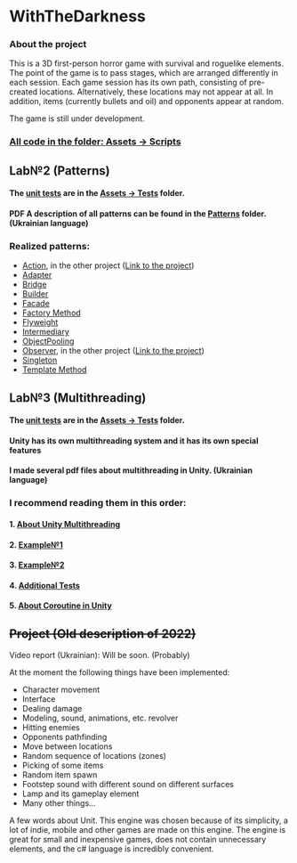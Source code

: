 # WithTheDarkness
### About the project 
  This is a 3D first-person horror game with survival and roguelike elements. 
  The point of the game is to pass stages, which are arranged differently in each session.
Each game session has its own path, consisting of pre-created locations. Alternatively, these locations may not appear at all. In addition, items 
(currently bullets and oil) and opponents appear at random.

  The game is still under development. 
### <ins>[All code](https://github.com/BlutBad1/WithTheDarkness/tree/main/Assets) in the folder: [Assets -> Scripts](https://github.com/BlutBad1/WithTheDarkness/tree/main/Assets)</ins>

## Lab№2 (Patterns)
  #### The <ins>[unit tests](https://github.com/BlutBad1/WithTheDarkness/tree/main/Assets/Tests)</ins> are in the <ins>[Assets -> Tests](https://github.com/BlutBad1/WithTheDarkness/tree/main/Assets/Tests)</ins> folder.
  
  #### PDF A description of all patterns can be found in the <ins>[Patterns](https://github.com/BlutBad1/WithTheDarkness/tree/main/Patterns)</ins> folder. (Ukrainian language)
 ### Realized patterns:
 - [Action](https://github.com/BlutBad1/WithTheDarkness/blob/main/Patterns/Action.pdf), in the other project ([Link to the project](https://github.com/TEGTO/SEM2-OOP-Lab-1--2023-))
- [Adapter](https://github.com/BlutBad1/WithTheDarkness/blob/main/Patterns/Adapter.pdf)
- [Bridge](https://github.com/BlutBad1/WithTheDarkness/blob/main/Patterns/Bridge.pdf)
- [Builder](https://github.com/BlutBad1/WithTheDarkness/blob/main/Patterns/Builder.pdf)
- [Facade](https://github.com/BlutBad1/WithTheDarkness/blob/main/Patterns/Facade.pdf)
- [Factory Method](https://github.com/BlutBad1/WithTheDarkness/blob/main/Patterns/Factory%20Method.pdf)
- [Flyweight](https://github.com/BlutBad1/WithTheDarkness/blob/main/Patterns/Flyweight.pdf)
- [Intermediary](https://github.com/BlutBad1/WithTheDarkness/blob/main/Patterns/Intermediary.pdf)
- [ObjectPooling](https://github.com/BlutBad1/WithTheDarkness/blob/main/Patterns/ObjectPooling.pdf)
- [Observer](https://github.com/BlutBad1/WithTheDarkness/blob/main/Patterns/Observer.pdf), in the other project ([Link to the project](https://github.com/TEGTO/SEM2-OOP-Lab-1--2023-))
- [Singleton](https://github.com/BlutBad1/WithTheDarkness/blob/main/Patterns/Singleton.pdf)
- [Template Method](https://github.com/BlutBad1/WithTheDarkness/blob/main/Patterns/Template%20Method.pdf)



## Lab№3 (Multithreading)
#### The <ins>[unit tests](https://github.com/BlutBad1/WithTheDarkness/tree/main/Assets/Tests)</ins> are in the <ins>[Assets -> Tests](https://github.com/BlutBad1/WithTheDarkness/tree/main/Assets/Tests)</ins> folder.
#### Unity has its own multithreading system and it has its own special features
#### I made several pdf files about multithreading in Unity. (Ukrainian language)

### I recommend reading them in this order:
#### 1. [About Unity Multithreading](https://github.com/BlutBad1/WithTheDarkness/blob/main/Multithreading/1.AboutUnityMultithreading.pdf)
#### 2. [Example№1](https://github.com/BlutBad1/WithTheDarkness/blob/main/Multithreading/2.Example%E2%84%961.pdf)
#### 3. [Example№2](https://github.com/BlutBad1/WithTheDarkness/blob/main/Multithreading/3.Example%E2%84%962.pdf)
#### 4. [Additional Tests](https://github.com/BlutBad1/WithTheDarkness/blob/main/Multithreading/4.AdditionalTests.pdf)
#### 5. [About Coroutine in Unity](https://github.com/BlutBad1/WithTheDarkness/blob/main/Multithreading/5.AboutCoroutine.pdf)
## ~~Project (Old description of 2022)~~



Video report (Ukrainian): Will be soon. (Probably) 


At the moment the following things have been implemented:
- Character movement
- Interface
- Dealing damage
- Modeling, sound, animations, etc. revolver
- Hitting enemies
- Opponents pathfinding
- Move between locations
- Random sequence of locations (zones)
- Picking of some items
- Random item spawn
- Footstep sound with different sound on different surfaces
- Lamp and its gameplay element
- Many other things...


A few words about Unit. This engine was chosen because of its simplicity, a lot of indie, mobile and other games are made on this engine. The engine is great for small and inexpensive games, does not contain unnecessary elements, and the c# language is incredibly convenient.
